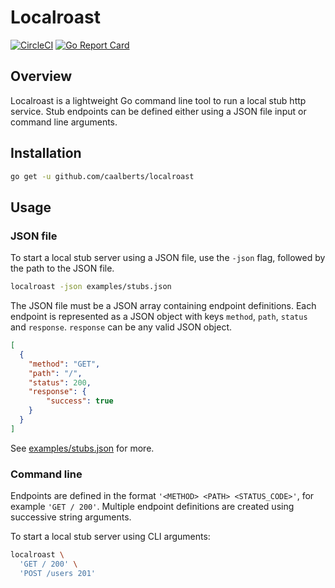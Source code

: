 # Localroast

[![CircleCI](https://circleci.com/gh/caalberts/localroast/tree/master.svg?style=svg)](https://circleci.com/gh/caalberts/localroast/tree/master)
[![Go Report Card](https://goreportcard.com/badge/github.com/caalberts/localroast)](https://goreportcard.com/report/github.com/caalberts/localroast)

## Overview

Localroast is a lightweight Go command line tool to run a local stub http service. Stub endpoints can be defined either using a JSON file input or command line arguments.

## Installation

```sh
go get -u github.com/caalberts/localroast
```

## Usage

### JSON file

To start a local stub server using a JSON file, use the `-json` flag, followed by the path to the JSON file.

```sh
localroast -json examples/stubs.json
```

The JSON file must be a JSON array containing endpoint definitions. Each endpoint is represented as a JSON object with keys `method`, `path`, `status` and `response`. `response` can be any valid JSON object.
```json
[
  {
    "method": "GET",
    "path": "/",
    "status": 200,
    "response": {
        "success": true
    }
  }
]
```

See [examples/stubs.json](examples/stubs.json) for more.


### Command line

Endpoints are defined in the format `'<METHOD> <PATH> <STATUS_CODE>'`, for example `'GET / 200'`. Multiple endpoint definitions are created using successive string arguments.

To start a local stub server using CLI arguments:
```sh
localroast \
  'GET / 200' \
  'POST /users 201'
```
